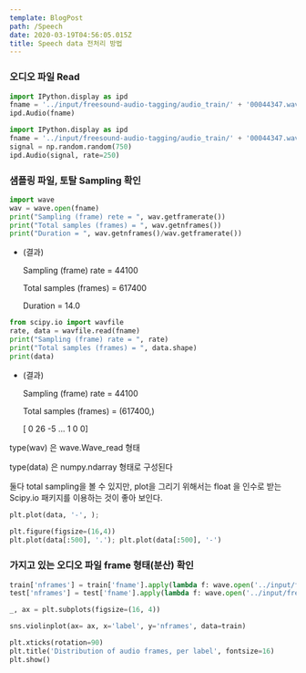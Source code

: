```yaml
---
template: BlogPost
path: /Speech
date: 2020-03-19T04:56:05.015Z
title: Speech data 전처리 방법
---
```

### 오디오 파일 Read

```python
import IPython.display as ipd
fname = '../input/freesound-audio-tagging/audio_train/' + '00044347.wav'
ipd.Audio(fname)
```

```python
import IPython.display as ipd
fname = '../input/freesound-audio-tagging/audio_train/' + '00044347.wav'
signal = np.random.random(750)
ipd.Audio(signal, rate=250)
```

### 샘플링 파일, 토탈 Sampling 확인

```python
import wave
wav = wave.open(fname)
print("Sampling (frame) rete = ", wav.getframerate())
print("Total samples (frames) = ", wav.getnframes())
print("Duration = ", wav.getnframes()/wav.getframerate())
```

* (결과) 

  Sampling (frame) rate =  44100

  Total samples (frames) =  617400

  Duration =  14.0



```python
from scipy.io import wavfile
rate, data = wavfile.read(fname)
print("Sampling (frame) rate = ", rate)
print("Total samples (frames) = ", data.shape)
print(data)
```

* (결과) 

  Sampling (frame) rate =  44100

  Total samples (frames) =  (617400,)

  \[ 0 26 -5 ...  1  0  0]

type(wav)  은 wave.Wave_read 형태

type(data) 은 numpy.ndarray 형태로 구성된다

둘다 total sampling을 볼 수 있지만, plot을 그리기 위해서는 float 을 인수로 받는 Scipy.io 패키지를 이용하는 것이 좋아 보인다. 

```python
plt.plot(data, '-', );
       
plt.figure(figsize=(16,4))
plt.plot(data[:500], '.'); plt.plot(data[:500], '-')
```

### 가지고 있는 오디오 파일 frame 형태(분산) 확인

```python
train['nframes'] = train['fname'].apply(lambda f: wave.open('../input/freesound-audio-tagging/audio_train/'+f).getnframes())
test['nframes'] = test['fname'].apply(lambda f: wave.open('../input/freesound-audio-tagging/audio_test/'+f).getnframes())

_, ax = plt.subplots(figsize=(16, 4))

sns.violinplot(ax= ax, x='label', y='nframes', data=train)

plt.xticks(rotation=90)
plt.title('Distribution of audio frames, per label', fontsize=16)
plt.show()
```
